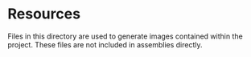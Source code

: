 # Resources

Files in this directory are used to generate images contained within the project. These files are not included in assemblies directly.